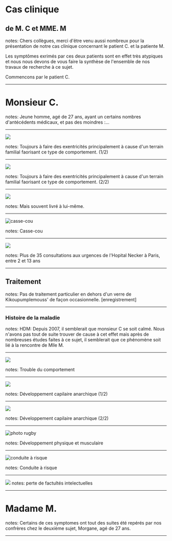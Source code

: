 # Cas clinique
## de M. C et MME. M

notes:
Chers collègues, merci d'être venu aussi nombreux pour la présentation de notre cas clinique concernant le patient C. et la patiente M.

Les symptômes exrimés par ces deux patients sont en effet très atypiques et nous nous devons de vous faire la synthèse de l'ensemble de nos travaux de recherche à ce sujet.

Commencons par le patient C.

---

# Monsieur C.

notes:
Jeune homme, agé de 27 ans, ayant un certains nombres d'antécédents médicaux, et pas des moindres :...

---

![](images/mini-pheno.jpg)

notes:
Toujours à faire des exentricités principalement à cause d'un terrain familial faorisant ce type de comportement.
(1/2)

---

![](images/clown.jpg)

notes:
Toujours à faire des exentricités principalement à cause d'un terrain familial faorisant ce type de comportement.
(2/2)

---

![](images/isolé.jpg)

notes:
Mais souvent livré à lui-même.

---

![casse-cou](images/casse-cou.jpg)

notes:
Casse-cou

---

![](images/necker.jpg)

notes:
Plus de 35 consultations aux urgences de l'Hopital Necker à Paris, entre 2 et 13 ans

---

## Traitement


notes:
Pas de traitement particulier en dehors d'un verre de Kikoupumplemouss' de façon occasionnelle. [enregistrement]

---

### Histoire de la maladie

notes:
HDM: Depuis 2007, il semblerait que monsieur C se soit calmé. Nous n'avons pas tout de suite trouver de cause à cet effet mais après de nombreuses études faites à ce sujet, il semblerait que ce phénomène soit lié à la rencontre de Mlle M.

---

![](images/fleur.jpg)

notes:
Trouble du comportement

---

![](images/capilaire1.jpg)

notes:
Développement capilaire anarchique (1/2)

---

![](images/capilaire.jpg)

notes:
Développement capilaire anarchique (2/2)

---

![photo rugby](images/...jpg)

notes:
Développement physique et musculaire

---

![conduite à risque](images/risque.jpg)

notes:
Conduite à risque

---

![](images/intelectuel.jpg)
notes:
perte de factultés intelectuelles

---

# Madame M.

notes:
Certains de ces symptomes ont tout des suites été repérés par nos confrères chez le deuxième sujet, Morgane, agé de 27 ans.

---

<!-- .element: class="fragment" data-fragment-index="1" -->
